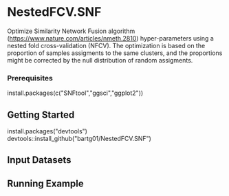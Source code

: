 # NestedFCV.SNF

Optimize Similarity Network Fusion algorithm (https://www.nature.com/articles/nmeth.2810) hyper-parameters using a nested fold cross-validation (NFCV). The optimization is based on the proportion of samples assigments to the same clusters, and the proportions might be corrected by the null distribution of random assigments.

### Prerequisites

install.packages(c("SNFtool","ggsci","ggplot2"))

## Getting Started

install.packages("devtools")<br/>
devtools::install_github("bartg01/NestedFCV.SNF")

## Input Datasets



## Running Example

